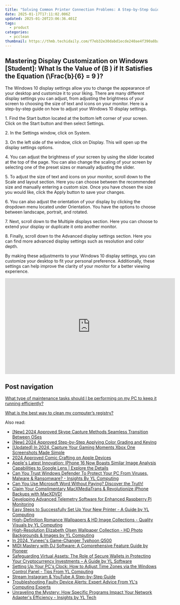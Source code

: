 ```yaml
---
title: "Solving Common Printer Connection Problems: A Step-by-Step Guide From YL Software"
date: 2025-01-17T17:11:02.006Z
updated: 2025-01-20T23:06:36.401Z
tags:
  - product
categories:
  - pcclean
thumbnail: https://thmb.techidaily.com/f7eb32e30dabd1ecde240ae4f390a8ba724185aa17a13d5ef1b9d86c145dc8b7.jpg
---
```


## Mastering Display Customization on Windows [Student]: What Is the Value of \(B \) if It Satisfies the Equation \(\Frac{b}{6} = 9 \)?

The Windows 10 display settings allow you to change the appearance of your desktop and customize it to your liking. There are many different display settings you can adjust, from adjusting the brightness of your screen to choosing the size of text and icons on your monitor. Here is a step-by-step guide on how to adjust your Windows 10 display settings. 

1\. Find the Start button located at the bottom left corner of your screen. Click on the Start button and then select Settings.

2\. In the Settings window, click on System.

3\. On the left side of the window, click on Display. This will open up the display settings options. 

4\. You can adjust the brightness of your screen by using the slider located at the top of the page. You can also change the scaling of your screen by selecting one of the preset sizes or manually adjusting the slider.

5\. To adjust the size of text and icons on your monitor, scroll down to the Scale and layout section. Here you can choose between the recommended size and manually entering a custom size. Once you have chosen the size you would like, click the Apply button to save your changes.

6\. You can also adjust the orientation of your display by clicking the dropdown menu located under Orientation. You have the options to choose between landscape, portrait, and rotated.

7\. Next, scroll down to the Multiple displays section. Here you can choose to extend your display or duplicate it onto another monitor.

8\. Finally, scroll down to the Advanced display settings section. Here you can find more advanced display settings such as resolution and color depth. 

By making these adjustments to your Windows 10 display settings, you can customize your desktop to fit your personal preference. Additionally, these settings can help improve the clarity of your monitor for a better viewing experience.

<!-- affiliate ads begin -->
<iframe width="560" height="315" src="https://www.youtube.com/embed/ASUEYpqSP5E?si=0KOZxrTVexTuUkRn" title="YouTube video player" frameborder="0" allow="accelerometer; autoplay; clipboard-write; encrypted-media; gyroscope; picture-in-picture; web-share" referrerpolicy="strict-origin-when-cross-origin" allowfullscreen></iframe>
<!-- affiliate ads end -->

## Post navigation

[What type of maintenance tasks should I be performing on my PC to keep it running efficiently?](https://tools.techidaily.com/pcclean/products/)

[What is the best way to clean my computer’s registry?](https://tools.techidaily.com/pcclean/products/)

<ins class="adsbygoogle"
     style="display:block"
     data-ad-format="autorelaxed"
     data-ad-client="ca-pub-7571918770474297"
     data-ad-slot="1223367746"></ins>

<ins class="adsbygoogle"
     style="display:block"
     data-ad-client="ca-pub-7571918770474297"
     data-ad-slot="8358498916"
     data-ad-format="auto"
     data-full-width-responsive="true"></ins>

<span class="atpl-alsoreadstyle">Also read:</span>
<div><ul>
<li><a href="https://screen-mirroring-recording.techidaily.com/new-2024-approved-skype-capture-methods-seamless-transition-between-oses/"><u>[New] 2024 Approved Skype Capture Methods Seamless Transition Between OSes</u></a></li>
<li><a href="https://youtube-web.techidaily.com/024-approved-step-by-step-applying-color-grading-and-keying/"><u>[New] 2024 Approved Step-by-Step Applying Color Grading and Keying</u></a></li>
<li><a href="https://screen-activity-recording.techidaily.com/updated-in-2024-capture-your-gaming-moments-xbox-one-screenshots-made-simple/"><u>[Updated] In 2024, Capture Your Gaming Moments Xbox One Screenshots Made Simple</u></a></li>
<li><a href="https://extra-hints.techidaily.com/2024-approved-comic-crafting-on-apple-devices/"><u>2024 Approved Comic Crafting on Apple Devices</u></a></li>
<li><a href="https://tech-renaissance.techidaily.com/apples-latest-innovation-iphone-16-now-boasts-similar-image-analysis-capabilities-to-google-lens-explore-the-details/"><u>Apple's Latest Innovation: IPhone 16 Now Boasts Similar Image Analysis Capabilities to Google Lens | Explore the Details</u></a></li>
<li><a href="https://win-exclusive.techidaily.com/can-you-trust-windows-defender-to-protect-your-pc-from-viruses-malware-and-ransomware-insights-by-yl-computing/"><u>Can You Trust Windows Defender To Protect Your PC From Viruses, Malware & Ransomware? - Insights By YL Computing</u></a></li>
<li><a href="https://techtrends.techidaily.com/can-you-use-microsoft-word-without-paying-discover-the-truth/"><u>Can You Use Microsoft Word Without Paying? Discover the Truth!</u></a></li>
<li><a href="https://some-guidance.techidaily.com/claim-your-complimentary-macxmediatrans-and-revolutionize-iphone-backups-with-macxdvd/"><u>Claim Your Complimentary MacXMediaTrans & Revolutionize iPhone Backups with MacXDVD!</u></a></li>
<li><a href="https://hardware-updates.techidaily.com/developing-advanced-telemetry-software-for-enhanced-raspberry-pi-monitoring/"><u>Developing Advanced Telemetry Software for Enhanced Raspberry Pi Monitoring</u></a></li>
<li><a href="https://win-exclusive.techidaily.com/easy-steps-to-successfully-set-up-your-new-printer-a-guide-by-yl-computing/"><u>Easy Steps to Successfully Set Up Your New Printer - A Guide by YL Computing</u></a></li>
<li><a href="https://win-exclusive.techidaily.com/high-definition-romance-wallpapers-and-hd-image-collections-quality-visuals-by-yl-computing/"><u>High-Definition Romance Wallpapers & HD Image Collections - Quality Visuals by YL Computing</u></a></li>
<li><a href="https://win-exclusive.techidaily.com/high-resolution-elizabeth-olsen-wallpaper-collection-hd-photo-backgrounds-and-images-by-yl-computing/"><u>High-Resolution Elizabeth Olsen Wallpaper Collection - HD Photo Backgrounds & Images by YL Computing</u></a></li>
<li><a href="https://fox-boxes.techidaily.com/in-2024-yuneecs-game-changer-typhoon-q500/"><u>In 2024, Yuneec's Game-Changer Typhoon Q500</u></a></li>
<li><a href="https://win-exclusive.techidaily.com/midi-mastery-with-dj-software-a-comprehensive-feature-guide-by-pioneer/"><u>MIDI Mastery with DJ Software: A Comprehensive Feature Guide by Pioneer</u></a></li>
<li><a href="https://win-exclusive.techidaily.com/safeguarding-virtual-assets-the-role-of-secure-wallets-in-protecting-your-cryptocurrency-investments-a-guide-by-yl-software/"><u>Safeguarding Virtual Assets: The Role of Secure Wallets in Protecting Your Cryptocurrency Investments – A Guide by YL Software</u></a></li>
<li><a href="https://win-exclusive.techidaily.com/setting-up-your-pcs-clock-how-to-adjust-time-zones-via-the-windows-control-panel-tips-from-yl-computing/"><u>Setting Up Your PC's Clock: How to Adjust Time Zones via the Windows Control Panel - Tips From YL Computing</u></a></li>
<li><a href="https://instagram-videos.techidaily.com/stream-instagram-and-youtube-a-step-by-step-guide/"><u>Stream Instagram & YouTube A Step-by-Step Guide</u></a></li>
<li><a href="https://win-exclusive.techidaily.com/troubleshooting-faulty-device-alerts-expert-advice-from-yls-computing-experts/"><u>Troubleshooting Faulty Device Alerts: Expert Advice From YL's Computing Experts</u></a></li>
<li><a href="https://win-exclusive.techidaily.com/unraveling-the-mystery-how-specific-programs-impact-your-network-adapters-efficiency-insights-by-yl-tech/"><u>Unraveling the Mystery: How Specific Programs Impact Your Network Adapter's Efficiency - Insights by YL Tech</u></a></li>
</ul></div>

